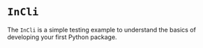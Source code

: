 # `InCli`

The `InCli` is a simple testing example to understand the basics of developing your first Python package. 